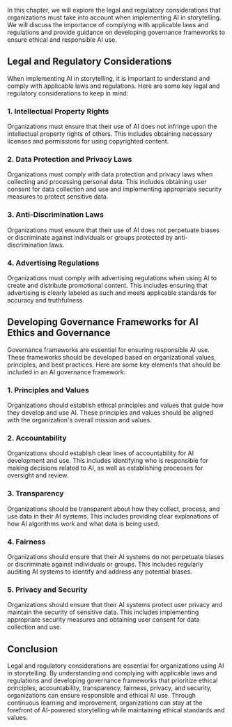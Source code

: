 
In this chapter, we will explore the legal and regulatory considerations that organizations must take into account when implementing AI in storytelling. We will discuss the importance of complying with applicable laws and regulations and provide guidance on developing governance frameworks to ensure ethical and responsible AI use.

Legal and Regulatory Considerations
-----------------------------------

When implementing AI in storytelling, it is important to understand and comply with applicable laws and regulations. Here are some key legal and regulatory considerations to keep in mind:

### 1. Intellectual Property Rights

Organizations must ensure that their use of AI does not infringe upon the intellectual property rights of others. This includes obtaining necessary licenses and permissions for using copyrighted content.

### 2. Data Protection and Privacy Laws

Organizations must comply with data protection and privacy laws when collecting and processing personal data. This includes obtaining user consent for data collection and use and implementing appropriate security measures to protect sensitive data.

### 3. Anti-Discrimination Laws

Organizations must ensure that their use of AI does not perpetuate biases or discriminate against individuals or groups protected by anti-discrimination laws.

### 4. Advertising Regulations

Organizations must comply with advertising regulations when using AI to create and distribute promotional content. This includes ensuring that advertising is clearly labeled as such and meets applicable standards for accuracy and truthfulness.

Developing Governance Frameworks for AI Ethics and Governance
-------------------------------------------------------------

Governance frameworks are essential for ensuring responsible AI use. These frameworks should be developed based on organizational values, principles, and best practices. Here are some key elements that should be included in an AI governance framework:

### 1. Principles and Values

Organizations should establish ethical principles and values that guide how they develop and use AI. These principles and values should be aligned with the organization's overall mission and values.

### 2. Accountability

Organizations should establish clear lines of accountability for AI development and use. This includes identifying who is responsible for making decisions related to AI, as well as establishing processes for oversight and review.

### 3. Transparency

Organizations should be transparent about how they collect, process, and use data in their AI systems. This includes providing clear explanations of how AI algorithms work and what data is being used.

### 4. Fairness

Organizations should ensure that their AI systems do not perpetuate biases or discriminate against individuals or groups. This includes regularly auditing AI systems to identify and address any potential biases.

### 5. Privacy and Security

Organizations should ensure that their AI systems protect user privacy and maintain the security of sensitive data. This includes implementing appropriate security measures and obtaining user consent for data collection and use.

Conclusion
----------

Legal and regulatory considerations are essential for organizations using AI in storytelling. By understanding and complying with applicable laws and regulations and developing governance frameworks that prioritize ethical principles, accountability, transparency, fairness, privacy, and security, organizations can ensure responsible and ethical AI use. Through continuous learning and improvement, organizations can stay at the forefront of AI-powered storytelling while maintaining ethical standards and values.

